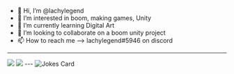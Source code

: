 
- 👋 Hi, I’m @lachylegend
- 👀 I’m interested in boom, making games, Unity
- 🌱 I’m currently learning Digital Art
- 💞️ I’m looking to collaborate on a boom unity project
- 📫 How to reach me --> lachylegend#5946 on discord
---
<!--
<p align="center"><img src="https://github-readme-stats.vercel.app/api/top-langs/?username=lachylegend&layout=compact&hide=TSQL&theme=chartreuse-dark"></p>
-->

<img src="https://github-readme-stats.vercel.app/api?username=lachylegend&count_private=true&show_icons=true&&theme=chartreuse-dark&include_all_commits=true" >

<img src="https://github-readme-streak-stats.herokuapp.com?user=lachylegend&theme=chartreuse-dark">
---
<img src="https://readme-jokes.vercel.app/api" alt="Jokes Card" />
<!---
lachylegend/lachylegend is a ✨ special ✨ repository because its `README.md` (this file) appears on your GitHub profile.
You can click the Preview link to take a look at your changes.
--->
